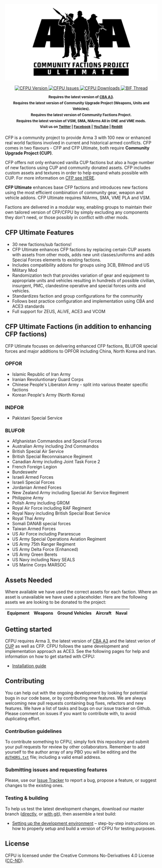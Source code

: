 <p align="center">
    <img src="https://github.com/tupolov/cfpu/raw/master/extras/assets/logo/cfpu_picture_black.png" width="560">
</p>

<p align="center">
    <a href="https://github.com/tupolov/cfpu/releases/latest">
        <img src="https://img.shields.io/badge/Version-0.0.1-blue.svg?style=flat-square" alt="CFPU Version">
    </a>
    <a href="https://github.com/tupolov/cfpu/issues">
        <img src="https://img.shields.io/github/issues-raw/tupolov/CFPU.svg?style=flat-square&label=Issues" alt="CFPU Issues">
    </a>
    <a href="https://github.com/tupolov/cfpu/releases">
        <img src="https://img.shields.io/github/downloads/tupolov/CFPU/total.svg?style=flat-square&label=Downloads" alt="CFPU Downloads">
    </a>
    <a href="TBC">
        <img src="https://img.shields.io/badge/BIF-Thread-lightgrey.svg?style=flat-square" alt="BIF Thread">
    </a>
</p>

<p align="center">
    <sup><strong>Requires the latest version of <a href="https://github.com/CBATeam/CBA_A3/releases">CBA A3</a>.<br/>Requires the latest version of Community Upgrade Project (Weapons, Units and Vehicles).<br/>Requires the latest version of Community Factions Project.<br/>Requires the latest version of VSM, SMA, NIArms All in ONE and VME mods.<br/>Visit us on <a href="https://twitter.com/CFPMod">Twitter</a> | <a href="https://www.facebook.com/CFPMod">Facebook</a> | <a href="https://www.youtube.com/c/ACE3Mod">YouTube</a> | <a href="https://www.reddit.com/r/arma/search?q=CFP&restrict_sr=on&sort=new&t=all">Reddit</a></strong></sup>
</p>

CFP is a community project to provide Arma 3 with 100 new or enhanced real world factions involved in current and historical armed conflicts. CFP comes in two flavours - CFP and CFP Ultimate, both require **Community Upgrade Project (CUP)**. 

CFP offers not only enhanced vanilla CUP factions but also a huge number of new factions using CUP and community donated assets. CFP includes custom assets and textures in order to help expand whats possible with CUP. For more information on <a href="https://github.com/tupolov/cfp/blob/master/README.md">CFP see HERE</a>.

**CFP Ultimate** enhances base CFP factions and introduces new factions using the most efficient combination of community gear, weapon and vehicle addons. CFP Ultimate requires NIArms, SMA, VME PLA and VSM.  

Factions are delivered in a modular way, enabling groups to maintain their own tailored version of CFP/CFPU by simply excluding any components they don't need, or those possibly in conflict with other mods. 

## CFP Ultimate Features
- 30 new factions/sub factions!
- CFP Ultimate enhances CFP factions by replacing certain CUP assets with assets from other mods, adds new unit classes/uniforms and adds Special Forces elements to existing factions.
- Includes compatibility addons for groups using 3CB, BWmod and US Military Mod
- Randomization tech that provides variation of gear and equipment to appropriate units and vehicles resulting in hundreds of possible civilian, insurgent, PMC, clandestine operative and special forces units and vehicles.
- Standardizes faction and group configurations for the community
- Follows best practice configuration and implementation using CBA and ACE3 standards
- Full support for ZEUS, ALiVE, ACE3 and VCOM

## CFP Ultimate Factions (in addition to enhancing CFP factions)

CFP Utlimate focuses on delivering enhanced CFP factions, BLUFOR special forces and major additions to OPFOR including China, North Korea and Iran.

### OPFOR
- Islamic Republic of Iran Army
- Iranian Revoluntionary Guard Corps 
- Chinese People's Liberaton Army - split into various theater specific factions
- Korean People's Army (North Korea)

### INDFOR
- Pakistani Special Service

### BLUFOR
- Afghanistan Commandos and Special Forces
- Australian Army including 2nd Commandos
- British Special Air Service
- British Special Reconnaisance Regiment
- Canadian Army including Joint Task Force 2
- French Foreign Legion
- Bundeswehr
- Israeli Armed Forces
- Israeli Special Forces
- Jordanian Armed Forces
- New Zealand Army including Special Air Service Regiment
- Philippine Army
- Polish Army including GROM
- Royal Air Force including RAF Regiment
- Royal Navy including British Special Boat Service
- Royal Thai Army
- Somali DANAB special forces
- Taiwan Armed Forces
- US Air Force including Pararescue
- US Army Special Operations Aviation Regiment
- US Army 75th Ranger Regiment
- US Army Delta Force (Enhanced)
- US Army Green Berets
- US Navy including Navy SEALS
- US Marine Corps MARSOC

## Assets Needed

Where available we have used the correct assets for each faction. Where an asset is unavailable we have used a placeholder. Here are the following assets we are looking to be donated to the project:

Equipment | Weapons | Ground Vehicles | Aircraft | Naval
--- | --- | --- | --- | --- 

## Getting started

CFPU requires Arma 3, the latest version of <a href="https://github.com/CBATeam/CBA_A3/releases">CBA A3</a> and the latest verion of <a href="http://cup-arma3.org">CUP</a> as well as CFP. CFPU follows the same development and implementation approach as ACE3. See the following pages for help and information on how to get started with CFPU: 

- [Installation guide](https://ace3mod.com/wiki/user/installation-guide.html)

## Contributing

You can help out with the ongoing development by looking for potential bugs in our code base, or by contributing new features. We are always welcoming new pull requests containing bug fixes, refactors and new features. We have a list of tasks and bugs on our issue tracker on Github. Please comment on issues if you want to contribute with, to avoid duplicating effort.

### Contribution guidelines

To contribute something to CFPU, simply fork this repository and submit your pull requests for review by other collaborators. Remember to add yourself to the author array of any PBO you will be editing and the [`AUTHORS.txt`](https://github.com/tupolov/CFP/blob/master/AUTHORS.txt) file; including a valid email address.

### Submitting issues and requesting features

Please, use our [Issue Tracker](https://github.com/tupolov/CFP/issues) to report a bug, propose a feature, or suggest changes to the existing ones.

### Testing & building

To help us test the latest development changes, download our master branch ([directly](https://github.com/tupolov/CFP/archive/master.zip), or [with git](https://help.github.com/articles/fetching-a-remote/)), then assemble a test build:

- [Setting up the development environment](https://ace3mod.com/wiki/development/setting-up-the-development-environment.html) – step-by-step instructions on how to properly setup and build a version of CFPU for testing purposes.

## License

CFPU is licensed under the Creative Commons No-Derivatives 4.0 License ([CC-ND](https://github.com/tupolov/CFP/blob/master/LICENSE)).
